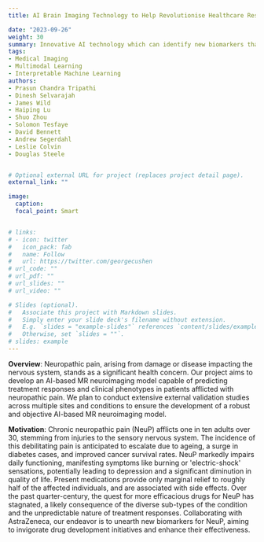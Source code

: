 ```yaml
---
title: AI Brain Imaging Technology to Help Revolutionise Healthcare Research for Patients with Chronic Nerve Pain (UKRI funded) 

date: "2023-09-26"
weight: 30
summary: Innovative AI technology which can identify new biomarkers that could lead to more effective chronic nerve pain treatments to revolutionise healthcare
tags:
- Medical Imaging
- Multimodal Learning
- Interpretable Machine Learning
authors:
- Prasun Chandra Tripathi
- Dinesh Selvarajah
- James Wild
- Haiping Lu
- Shuo Zhou 
- Solomon Tesfaye 
- David Bennett
- Andrew Segerdahl
- Leslie Colvin
- Douglas Steele


# Optional external URL for project (replaces project detail page).
external_link: ""

image:
  caption:
  focal_point: Smart


# links:
# - icon: twitter
#   icon_pack: fab
#   name: Follow
#   url: https://twitter.com/georgecushen
# url_code: ""
# url_pdf: ""
# url_slides: ""
# url_video: ""

# Slides (optional).
#   Associate this project with Markdown slides.
#   Simply enter your slide deck's filename without extension.
#   E.g. `slides = "example-slides"` references `content/slides/example-slides.md`.
#   Otherwise, set `slides = ""`.
# slides: example
---
```

<b>Overview</b>: Neuropathic pain, arising from damage or disease impacting the nervous system, stands as a significant health concern. Our project aims to develop an AI-based MR neuroimaging model capable of predicting treatment responses and clinical phenotypes in patients afflicted with neuropathic pain. We plan to conduct extensive external validation studies across multiple sites and conditions to ensure the development of a robust and objective AI-based MR neuroimaging model.

<b>Motivation</b>: Chronic neuropathic pain (NeuP) afflicts one in ten adults over 30, stemming from injuries to the sensory nervous system. The incidence of this debilitating pain is anticipated to escalate due to ageing, a surge in diabetes cases, and improved cancer survival rates. NeuP markedly impairs daily functioning, manifesting symptoms like burning or 'electric-shock' sensations, potentially leading to depression and a significant diminution in quality of life. Present medications provide only marginal relief to roughly half of the affected individuals, and are associated with side effects. Over the past quarter-century, the quest for more efficacious drugs for NeuP has stagnated, a likely consequence of the diverse sub-types of the condition and the unpredictable nature of treatment responses. Collaborating with AstraZeneca, our endeavor is to unearth new biomarkers for NeuP, aiming to invigorate drug development initiatives and enhance their effectiveness.



